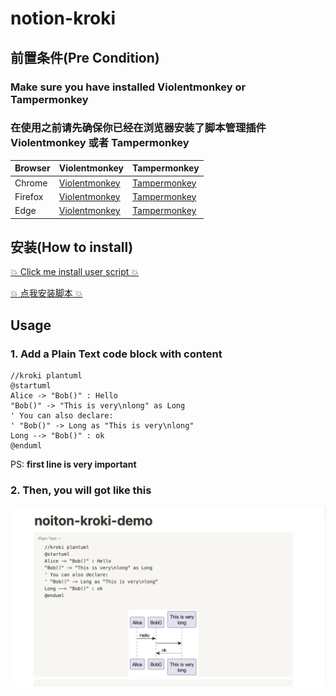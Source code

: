 # notion-kroki

## 前置条件(Pre Condition)

### Make sure you have installed **Violentmonkey** or **Tampermonkey**

### 在使用之前请先确保你已经在浏览器安装了脚本管理插件 **Violentmonkey** 或者 **Tampermonkey**

| Browser | Violentmonkey                          | Tampermonkey                         |
|---------|----------------------------------------|--------------------------------------|
| Chrome  | [Violentmonkey][chrome_violentmonkey]  | [Tampermonkey][chrome_tampermonkey]  |
| Firefox | [Violentmonkey][firefox_violentmonkey] | [Tampermonkey][firefox_tampermonkey] |
| Edge    | [Violentmonkey][edge_violentmonkey]    | [Tampermonkey][edge_tampermonkey]    |

## 安装(How to install)

[💥 Click me install user script 💥][install_link]

[💥 点我安装脚本 💥][install_link]

## Usage

### 1. Add a  **Plain Text** code block with content

  ```text
  //kroki plantuml
  @startuml
  Alice -> "Bob()" : Hello
  "Bob()" -> "This is very\nlong" as Long
  ' You can also declare:
  ' "Bob()" -> Long as "This is very\nlong"
  Long --> "Bob()" : ok
  @enduml
  ```

  PS:  **first line is very important**

### 2. Then, you will got like this

![demo](./imgs/demo.png)

[chrome_violentmonkey]: https://chrome.google.com/webstore/detail/violent-monkey/jinjaccalgkegednnccohejagnlnfdag

[chrome_tampermonkey]: https://chrome.google.com/webstore/detail/tampermonkey/dhdgffkkebhmkfjojejmpbldmpobfkfo

[firefox_tampermonkey]: https://addons.mozilla.org/firefox/addon/tampermonkey/

[firefox_violentmonkey]: https://addons.mozilla.org/firefox/addon/violentmonkey/

[edge_tampermonkey]: https://microsoftedge.microsoft.com/addons/detail/tampermonkey/iikmkjmpaadaobahmlepeloendndfphd

[edge_violentmonkey]: https://microsoftedge.microsoft.com/addons/detail/violentmonkey/eeagobfjdenkkddmbclomhiblgggliao

[opera_tampermonkey]: https://addons.opera.com/extensions/details/tampermonkey-beta/

[opera_violentmonkey]: https://addons.opera.com/extensions/details/violent-monkey/

[install_link]: https://cdn.jsdelivr.net/gh/zuisong/notion-kroki@latest/notion-kroki.user.js
